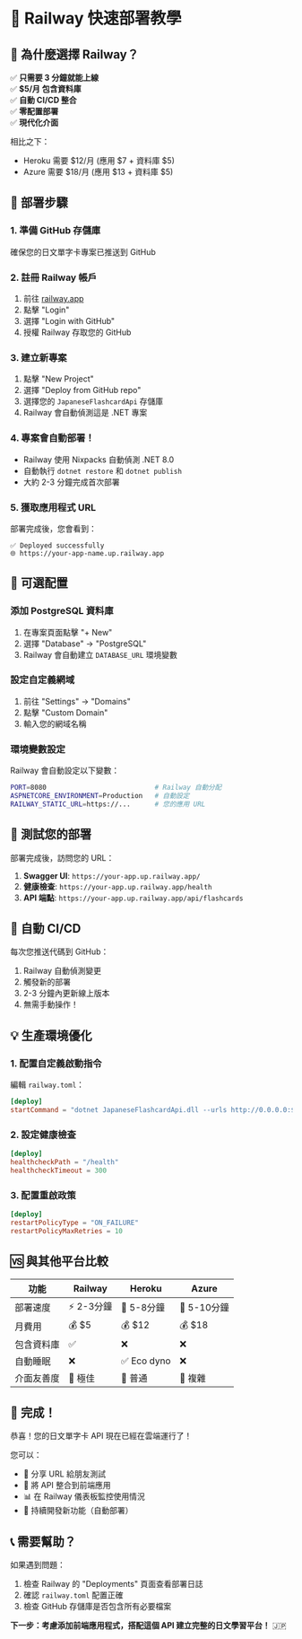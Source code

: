 # 🚂 Railway 快速部署教學

## 🎯 為什麼選擇 Railway？

✅ **只需要 3 分鐘就能上線**  
✅ **$5/月 包含資料庫**  
✅ **自動 CI/CD 整合**  
✅ **零配置部署**  
✅ **現代化介面**  

相比之下：
- Heroku 需要 $12/月 (應用 $7 + 資料庫 $5)
- Azure 需要 $18/月 (應用 $13 + 資料庫 $5)

## 🚀 部署步驟

### 1. 準備 GitHub 存儲庫
確保您的日文單字卡專案已推送到 GitHub

### 2. 註冊 Railway 帳戶
1. 前往 [railway.app](https://railway.app)
2. 點擊 "Login" 
3. 選擇 "Login with GitHub"
4. 授權 Railway 存取您的 GitHub

### 3. 建立新專案
1. 點擊 "New Project"
2. 選擇 "Deploy from GitHub repo"
3. 選擇您的 `JapaneseFlashcardApi` 存儲庫
4. Railway 會自動偵測這是 .NET 專案

### 4. 專案會自動部署！
- Railway 使用 Nixpacks 自動偵測 .NET 8.0
- 自動執行 `dotnet restore` 和 `dotnet publish`
- 大約 2-3 分鐘完成首次部署

### 5. 獲取應用程式 URL
部署完成後，您會看到：
```
✅ Deployed successfully
🌐 https://your-app-name.up.railway.app
```

## 🔧 可選配置

### 添加 PostgreSQL 資料庫
1. 在專案頁面點擊 "+ New"
2. 選擇 "Database" → "PostgreSQL"
3. Railway 會自動建立 `DATABASE_URL` 環境變數

### 設定自定義網域
1. 前往 "Settings" → "Domains"
2. 點擊 "Custom Domain"
3. 輸入您的網域名稱

### 環境變數設定
Railway 會自動設定以下變數：
```bash
PORT=8080                           # Railway 自動分配
ASPNETCORE_ENVIRONMENT=Production   # 自動設定
RAILWAY_STATIC_URL=https://...      # 您的應用 URL
```

## 📱 測試您的部署

部署完成後，訪問您的 URL：

1. **Swagger UI**: `https://your-app.up.railway.app/`
2. **健康檢查**: `https://your-app.up.railway.app/health`
3. **API 端點**: `https://your-app.up.railway.app/api/flashcards`

## 🔄 自動 CI/CD

每次您推送代碼到 GitHub：
1. Railway 自動偵測變更
2. 觸發新的部署
3. 2-3 分鐘內更新線上版本
4. 無需手動操作！

## 💡 生產環境優化

### 1. 配置自定義啟動指令
編輯 `railway.toml`：
```toml
[deploy]
startCommand = "dotnet JapaneseFlashcardApi.dll --urls http://0.0.0.0:$PORT"
```

### 2. 設定健康檢查
```toml
[deploy]
healthcheckPath = "/health"
healthcheckTimeout = 300
```

### 3. 配置重啟政策
```toml
[deploy]
restartPolicyType = "ON_FAILURE"
restartPolicyMaxRetries = 10
```

## 🆚 與其他平台比較

| 功能 | Railway | Heroku | Azure |
|------|---------|--------|-------|
| 部署速度 | ⚡ 2-3分鐘 | 🐌 5-8分鐘 | 🐌 5-10分鐘 |
| 月費用 | 💰 $5 | 💰 $12 | 💰 $18 |
| 包含資料庫 | ✅ | ❌ | ❌ |
| 自動睡眠 | ❌ | ✅ Eco dyno | ❌ |
| 介面友善度 | 🎨 極佳 | 🎨 普通 | 🎨 複雜 |

## 🎉 完成！

恭喜！您的日文單字卡 API 現在已經在雲端運行了！

您可以：
- 📱 分享 URL 給朋友測試
- 🔗 將 API 整合到前端應用
- 📊 在 Railway 儀表板監控使用情況
- 🚀 持續開發新功能（自動部署）

## 📞 需要幫助？

如果遇到問題：
1. 檢查 Railway 的 "Deployments" 頁面查看部署日誌
2. 確認 `railway.toml` 配置正確
3. 檢查 GitHub 存儲庫是否包含所有必要檔案

**下一步：考慮添加前端應用程式，搭配這個 API 建立完整的日文學習平台！** 🇯🇵
